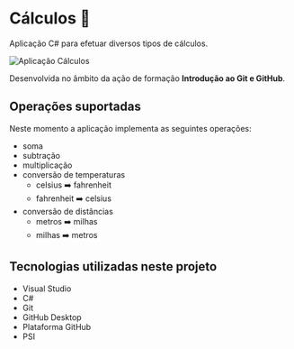# Cálculos :1234:
Aplicação C# para efetuar diversos tipos de cálculos.

![Aplicação Cálculos](aplicacao-calculos.png)

Desenvolvida no âmbito da ação de formação **Introdução ao Git e GitHub**.

## Operações suportadas
Neste momento a aplicação implementa as seguintes operações:
- soma
- subtração
- multiplicação
- conversão de temperaturas
    - celsius :arrow_right: fahrenheit
    - fahrenheit :arrow_right: celsius
- conversão de distâncias
    - metros :arrow_right: milhas
    - milhas :arrow_right: metros

 ## Tecnologias utilizadas neste projeto
 - Visual Studio
 - C#
 - Git
 - GitHub Desktop
 - Plataforma GitHub
 - PSI

 
